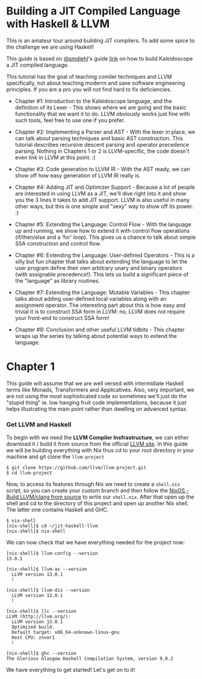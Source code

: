 # Building a JIT Compiled Language with Haskell & LLVM

This is an amateur tour around building JIT compilers. To add some spice to the challenge we are using Haskell! 

This guide is based on [@smdiehl](https://twitter.com/smdiehl)'s guide [link](https://www.stephendiehl.com/llvm/) on how to build Kaleidoscope a JIT compiled language.

This tutorial has the goal of teaching comiler techniques and LLVM specifically, not about teaching moderrn and sane software engineering principles. If you are a pro you will not find hard to fix deficiencies. 

- Chapter #1: Introduction to the Kaleidoscope language, and the definition of its Lexer - This shows where we are going and the basic functionality that we want it to do. LLVM obviously works just fine with such tools, feel free to use one if you prefer.

- Chapter #2: Implementing a Parser and AST - With the lexer in place, we can talk about parsing techniques and basic AST construction. This tutorial describes recursive descent parsing and operator precedence parsing. Nothing in Chapters 1 or 2 is LLVM-specific, the code doesn't even link in LLVM at this point. :)

- Chapter #3: Code generation to LLVM IR - With the AST ready, we can show off how easy generation of LLVM IR really is.

- Chapter #4: Adding JIT and Optimizer Support - Because a lot of people are interested in using LLVM as a JIT, we'll dive right into it and show you the 3 lines it takes to add JIT support. LLVM is also useful in many other ways, but this is one simple and "sexy" way to show off its power. :)

- Chapter #5: Extending the Language: Control Flow - With the language up and running, we show how to extend it with control flow operations (if/then/else and a ‘for' loop). This gives us a chance to talk about simple SSA construction and control flow.

- Chapter #6: Extending the Language: User-defined Operators - This is a silly but fun chapter that talks about extending the language to let the user program define their own arbitrary unary and binary operators (with assignable precedence!). This lets us build a significant piece of the "language" as library routines.

- Chapter #7: Extending the Language: Mutable Variables - This chapter talks about adding user-defined local variables along with an assignment operator. The interesting part about this is how easy and trivial it is to construct SSA form in LLVM: no, LLVM does not require your front-end to construct SSA form!

- Chapter #8: Conclusion and other useful LLVM tidbits - This chapter wraps up the series by talking about potential ways to extend the language.

# Chapter 1

This guide will assume that we are well versed with intermidiate Haskell terms like Monads, Transformers and Applicatives. Also, very important, we are not using the most sophisticated code so sometimes we'll just do the "stupid thing" ie. low hanging fruit code implementations, because it just helps illustrating the main point rather than dwelling on advanced syntax.

### Get LLVM and Haskell

To begin with we need the **LLVM Compiler Insfrastructure**, we can either download it / build it from source from the official [LLVM site](https://releases.llvm.org/). In this guide we will be building everything with Nix thus cd to your root directory in your machine and git clone the `llvm-project` 

```
$ git clone https://github.com/llvm/llvm-project.git
$ cd llvm-project
```

Now, to access its features through Nix we need to create a `shell.nix` script, so you can create your custom branch and then follow the [NixOS - Build LLVM/clang from source](https://nixos.wiki/wiki/LLVM) to wrtie our `shell.nix`. After that open up the shell and cd to the directory of this project and open up another Nix shell. The latter one contains Haskell and GHC.

```
$ nix-shell
[nix-shell]$ cd ~/jit-haskell-llvm
[nix-shell]$ nix-shell
```

We can now check that we have everything needed for the project now:

```
[nix-shell]$ llvm-config --version
13.0.1

[nix-shell]$ llvm-as --version
  LLVM version 13.0.1
  ⠇

[nix-shell]$ llvm-dis --version
  LLVM version 13.0.1
  ⠇

[nix-shell]$ llc --version
LLVM (http://llvm.org/):
  LLVM version 13.0.1
  Optimized build.
  Default target: x86_64-unknown-linux-gnu
  Host CPU: znver1
  ⠇

[nix-shell]$ ghc --version
The Glorious Glasgow Haskell Compilation System, version 9.0.2
```

We have everything to get started! Let's get on to it!
